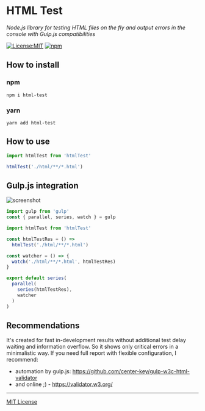 # HTML Test

_Node.js library for testing HTML files on the fly and output errors in the console with Gulp.js compatibilities_


[![License:MIT](https://img.shields.io/badge/License-MIT-blue.svg)](https://github.com/andreymatin/html-test/LICENSE)
[![npm](https://img.shields.io/npm/v/html-test.svg)](https://www.npmjs.com/package/html-test)

## How to install

### npm

```shell
npm i html-test
```

### yarn

```shell
yarn add html-test
```

## How to use

```javascript
import htmlTest from 'htmlTest'

htmlTest('./html/**/*.html')
```

## Gulp.js integration

<img src=https://raw.githubusercontent.com/andreymatin/html-test/main/screen.png alt=screenshot>

```javascript
import gulp from 'gulp'
const { parallel, series, watch } = gulp

import htmlTest from 'htmlTest'

const htmlTestRes = () =>
  htmlTest('./html/**/*.html')

const watcher = () => {
  watch('./html/**/*.html', htmlTestRes)
}

export default series(
  parallel(
    series(htmlTestRes),
    watcher
  )
)
```

## Recommendations

It's created for fast in-development results without additional test delay waiting and information overflow.
So it shows only critical errors in a minimalistic way.
If you need full report with flexible configuration, I recommend:

- automation by gulp.js: https://github.com/center-key/gulp-w3c-html-validator
- and online ;) - https://validator.w3.org/

---
[MIT License](LICENSE)